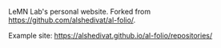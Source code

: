 LeMN Lab's personal website. Forked from https://github.com/alshedivat/al-folio/.

Example site: https://alshedivat.github.io/al-folio/repositories/
